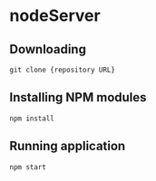 # nodeServer

## Downloading

```
git clone {repository URL}
```

## Installing NPM modules

```
npm install
```

## Running application

```
npm start
```
